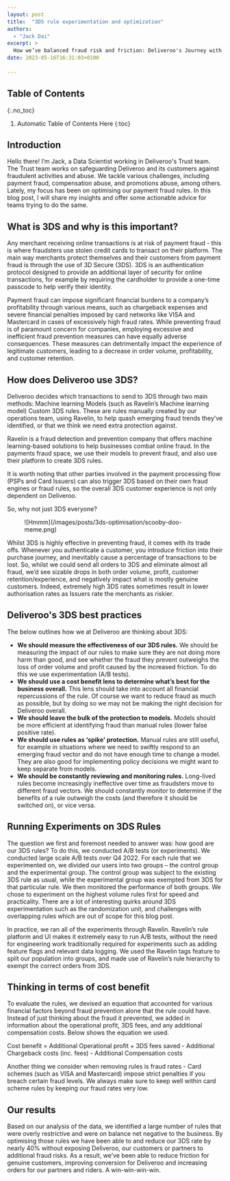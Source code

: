```yaml
---
layout: post
title:  "3DS rule experimentation and optimization"
authors:
  - "Jack Dai"
excerpt: >
  How we’ve balanced fraud risk and friction: Deliveroo's Journey with 3DS rule experimentation
date: 2023-05-16T16:31:03+0100

---
```

## Table of Contents
{:.no_toc}

1. Automatic Table of Contents Here
{:toc}

## Introduction
Hello there! I’m Jack, a Data Scientist working in Deliveroo's Trust team. The Trust team works on safeguarding Deliveroo and its customers against fraudulent activities and abuse. We tackle various challenges, including payment fraud, compensation abuse, and promotions abuse, among others. Lately, my focus has been on optimising our payment fraud rules. In this blog post, I will share my insights and offer some actionable advice for teams trying to do the same.

## What is 3DS and why is this important?
Any merchant receiving online transactions is at risk of payment fraud - this is where fraudsters use stolen credit cards to transact on their platform. The main way merchants protect themselves and their customers from payment fraud is through the use of 3D Secure (3DS). 3DS is an authentication protocol designed to provide an additional layer of security for online transactions, for example by requiring the cardholder to provide a one-time passcode to help verify their identity.

Payment fraud can impose significant financial burdens to a company’s profitability through various means, such as chargeback expenses and severe financial penalties imposed by card networks like VISA and Mastercard in cases of excessively high fraud rates. While preventing fraud is of paramount concern for companies, employing excessive and inefficient fraud prevention measures can have equally adverse consequences. These measures can detrimentally impact the experience of legitimate customers, leading to a decrease in order volume, profitability, and customer retention.

## How does Deliveroo use 3DS?
Deliveroo decides which transactions to send to 3DS through two main methods:
Machine learning Models (such as Ravelin’s Machine learning model)
Custom 3DS rules. These are rules manually created by our operations team, using Ravelin, to help quash emerging fraud trends they’ve identified, or that we think we need extra protection against.

Ravelin is a fraud detection and prevention company that offers machine learning-based solutions to help businesses combat online fraud. In the payments fraud space, we use their models to prevent fraud, and also use their platform to create 3DS rules.

It is worth noting that other parties involved in the payment processing flow (PSPs and Card Issuers) can also trigger 3DS based on their own fraud engines or fraud rules, so the overall 3DS customer experience is not only dependent on Deliveroo.

So, why not just 3DS everyone?

<figure>
![Hmmm](/images/posts/3ds-optimisation/scooby-doo-meme.png)
</figure>

Whilst 3DS is highly effective in preventing fraud, it comes with its trade offs. Whenever you authenticate a customer, you introduce friction into their purchase journey, and inevitably cause a percentage of transactions to be lost. So, whilst we could send all orders to 3DS and eliminate almost all fraud, we’d see sizable drops in both order volume, profit, customer retention/experience, and negatively impact what is mostly genuine customers. Indeed, extremely high 3DS rates sometimes result in lower authorisation rates as Issuers rate the merchants as riskier.

## Deliveroo's 3DS best practices
The below outlines how we at Deliveroo are thinking about 3DS:
* **We should measure the effectiveness of our 3DS rules.** We should be measuring the impact of our rules to make sure they are not doing more harm than good, and see whether the fraud they prevent outweighs the loss of order volume and profit caused by the increased friction. To do this we use experimentation (A/B tests).
* **We should use a cost benefit lens to determine what’s best for the business overall.** This lens should take into account all financial repercussions of the rule. Of course we want to reduce fraud as much as possible, but by doing so we may not be making the right decision for Deliveroo overall.
* **We should leave the bulk of the protection to models.** Models should be more efficient at identifying fraud than manual rules (lower false positive rate).
* **We should use rules as ‘spike' protection.** Manual rules are still useful, for example in situations where we need to swiftly respond to an emerging fraud vector and do not have enough time to change a model. They are also good for implementing policy decisions we might want to keep separate from models.
* **We should be constantly reviewing and monitoring rules.** Long-lived rules become increasingly ineffective over time as fraudsters move to different fraud vectors. We should constantly monitor to determine if the benefits of a rule outweigh the costs (and therefore it should be switched on), or vice versa.

## Running Experiments on 3DS Rules
The question we first and foremost needed to answer was: how good are our 3DS rules? To do this, we conducted A/B tests (or experiments). We conducted large scale A/B tests over Q4 2022. For each rule that we experimented on, we divided our users into two groups – the control group and the experimental group. The control group was subject to the existing 3DS rule as usual, while the experimental group was exempted from 3DS for that particular rule. We then monitored the performance of both groups. We chose to experiment on the highest volume rules first for speed and practicality. There are a lot of interesting quirks around 3DS experimentation such as the randomization unit, and challenges with overlapping rules which are out of scope for this blog post.

In practice, we ran all of the experiments through Ravelin. Ravelin’s rule platform and UI makes it extremely easy to run A/B tests, without the need for engineering work traditionally required for experiments such as adding feature flags and relevant data logging. We used the Ravelin tags feature to split our population into groups, and made use of Ravelin’s rule hierarchy to exempt the correct orders from 3DS.

## Thinking in terms of cost benefit
To evaluate the rules, we devised an equation that accounted for various financial factors beyond fraud prevention alone that the rule could have. Instead of just thinking about the fraud it prevented, we added in information about the operational profit, 3DS fees, and any additional compensation costs. Below shows the equation we used.

Cost benefit = Additional Operational profit + 3DS fees saved - Additional Chargeback costs (inc. fees) - Additional Compensation costs

Another thing we consider when removing rules is fraud rates - Card schemes (such as VISA and Mastercard) impose strict penalties if you breach certain fraud levels. We always make sure to keep well within card scheme rules by keeping our fraud rates very low.


## Our results
Based on our analysis of the data, we identified a large number of rules that were overly restrictive and were on balance net negative to the business. By optimising those rules we have been able to and reduce our 3DS rate by nearly 40% without exposing Deliveroo, our customers or partners to additional fraud risks. As a result, we’ve been able to reduce friction for genuine customers, improving conversion for Deliveroo and increasing orders for our partners and riders. A win-win-win-win.
